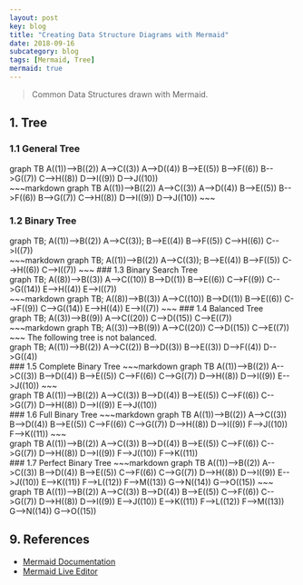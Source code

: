 ```yaml
---
layout: post
key: blog
title: "Creating Data Structure Diagrams with Mermaid"
date: 2018-09-16
subcategory: blog
tags: [Mermaid, Tree]
mermaid: true
---
```


> Common Data Structures drawn with Mermaid.

## 1. Tree
### 1.1 General Tree
<div class="mermaid">
graph TB
    A((1))-->B((2))
    A-->C((3))
    A-->D((4))
    B-->E((5))
    B-->F((6))
    B-->G((7))
    C-->H((8))
    D-->I((9))
    D-->J((10))
</div>
~~~markdown
graph TB
    A((1))-->B((2))
    A-->C((3))
    A-->D((4))
    B-->E((5))
    B-->F((6))
    B-->G((7))
    C-->H((8))
    D-->I((9))
    D-->J((10))
~~~

### 1.2 Binary Tree
<div class="mermaid">
graph TB;
    A((1))-->B((2))
    A-->C((3));
    B-->E((4))
    B-->F((5))
    C-->H((6))
    C-->I((7))
</div>
~~~markdown
graph TB;
    A((1))-->B((2))
    A-->C((3));
    B-->E((4))
    B-->F((5))
    C-->H((6))
    C-->I((7))
~~~
### 1.3 Binary Search Tree
<div class="mermaid">
graph TB;
    A((8))-->B((3))
    A-->C((10))
    B-->D((1))
    B-->E((6))
    C-->F((9))
    C-->G((14))
    E-->H((4))
    E-->I((7))
</div>
~~~markdown
graph TB;
    A((8))-->B((3))
    A-->C((10))
    B-->D((1))
    B-->E((6))
    C-->F((9))
    C-->G((14))
    E-->H((4))
    E-->I((7))
~~~
### 1.4 Balanced Tree
<div class="mermaid">
graph TB;
    A((3))-->B((9))
    A-->C((20))
    C-->D((15))
    C-->E((7))
</div>
~~~markdown
graph TB;
    A((3))-->B((9))
    A-->C((20))
    C-->D((15))
    C-->E((7))
~~~
The following tree is not balanced.
<div class="mermaid">
graph TB;
    A((1))-->B((2))
    A-->C((2))
    B-->D((3))
    B-->E((3))
    D-->F((4))
    D-->G((4))
</div>
### 1.5 Complete Binary Tree
~~~markdown
graph TB
    A((1))-->B((2))
    A-->C((3))
    B-->D((4))
    B-->E((5))
    C-->F((6))
    C-->G((7))
    D-->H((8))
    D-->I((9))
    E-->J((10))
~~~
<div class="mermaid">
graph TB
    A((1))-->B((2))
    A-->C((3))
    B-->D((4))
    B-->E((5))
    C-->F((6))
    C-->G((7))
    D-->H((8))
    D-->I((9))
    E-->J((10))
</div>
### 1.6 Full Binary Tree
~~~markdown
graph TB
    A((1))-->B((2))
    A-->C((3))
    B-->D((4))
    B-->E((5))
    C-->F((6))
    C-->G((7))
    D-->H((8))
    D-->I((9))
    F-->J((10))
    F-->K((11))
~~~
<div class="mermaid">
graph TB
    A((1))-->B((2))
    A-->C((3))
    B-->D((4))
    B-->E((5))
    C-->F((6))
    C-->G((7))
    D-->H((8))
    D-->I((9))
    F-->J((10))
    F-->K((11))
</div>
### 1.7 Perfect Binary Tree
~~~markdown
graph TB
    A((1))-->B((2))
    A-->C((3))
    B-->D((4))
    B-->E((5))
    C-->F((6))
    C-->G((7))
    D-->H((8))
    D-->I((9))
    E-->J((10))
    E-->K((11))
    F-->L((12))
    F-->M((13))
    G-->N((14))
    G-->O((15))
~~~
<div class="mermaid">
graph TB
    A((1))-->B((2))
    A-->C((3))
    B-->D((4))
    B-->E((5))
    C-->F((6))
    C-->G((7))
    D-->H((8))
    D-->I((9))
    E-->J((10))
    E-->K((11))
    F-->L((12))
    F-->M((13))
    G-->N((14))
    G-->O((15))
</div>

## 9. References
* [Mermaid Documentation](https://mermaidjs.github.io/)
* [Mermaid Live Editor](https://mermaidjs.github.io/mermaid-live-editor)

